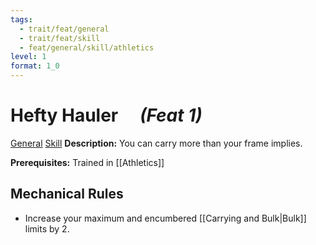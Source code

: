 ```yaml
---
tags:
  - trait/feat/general
  - trait/feat/skill
  - feat/general/skill/athletics
level: 1
format: 1_0
---
```

# Hefty Hauler &emsp;*(Feat 1)*

[General](General.md "Feat Trait") [Skill](Skill.md "Feat Trait") 
**Description:** You can carry more than your frame implies.

**Prerequisites:** Trained in [[Athletics]]

## Mechanical Rules

- Increase your maximum and encumbered [[Carrying and Bulk|Bulk]] limits by 2.